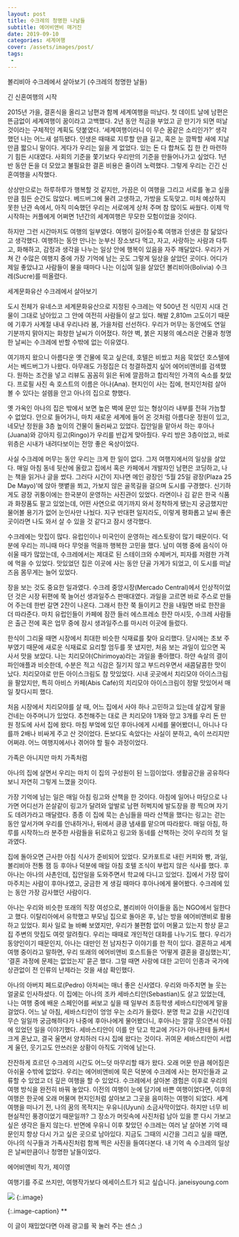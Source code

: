 ```yaml
---
layout: post
title: 수크레의 청명한 나날들
subtitle: 에어비앤비 매거진
date: 2019-09-10
categories: 세계여행
cover: /assets/images/post/
tags:
 - 
---
```


볼리비아 수크레에서 살아보기
(수크레의 청명한 날들)

긴 신혼여행의 시작

2015년 가을, 결혼식을 올리고 남편과 함께 세계여행을 떠났다. 첫 데이트 날에 남편은 뜬금없이 세계여행이 꿈이라고 고백했다. 2년 동안 적금을 부었고 곧 만기가 되면 떠날 것이라는 구체적인 계획도 덧붙였다. ‘세계여행이라니 이 무슨 꿈같은 소리인가?’ 생각했던 나는 어느새 설득됐다. 인생은 때때로 지루할 만큼 길고, 혹은 눈 깜짝할 새에 지날 만큼 짧으니 말이다. 게다가 우리는 잃을 게 없었다. 있는 돈 다 합쳐도 집 한 칸 마련하기 힘든 시대였다. 사회의 기준을 쫓기보다 우리만의 기준을 만들어나가고 싶었다. 1년 반 동안 돈을 더 모았고 불필요한 결혼 비용은 줄이려 노력했다. 그렇게 우리는 긴긴 신혼여행을 시작했다.

상상만으로는 하루하루가 행복할 것 같지만, 가끔은 이 여행을 그리고 서로를 놓고 싶을 만큼 힘든 순간도 많았다. 베드버그에 물려 고생하고, 가방을 도둑맞고. 미처 예상하지 못한 난관 속에서, 아직 미숙했던 우리는 서로에게 상처 주며 참 많이도 싸웠다. 이제 막 시작하는 커플에게 어쩌면 1년간의 세계여행은 무모한 모험이었을 것이다.

하지만 그런 시간마저도 여행의 일부였다. 여행이 길어질수록 여행과 인생은 참 닮았다고 생각했다. 여행하는 동안 만나는 눈부신 장소보다 먹고, 자고, 사랑하는 사람과 다투고, 화해하고, 감정과 생각을 나누는 일상 안에 행복이 있음을 자주 깨달았다. 우리가 거쳐 간 수많은 여행지 중에 가장 기억에 남는 곳도 그렇게 일상을 살았던 곳이다. 어디가 제일 좋았냐고 사람들이 물을 때마다 나는 이십여 일을 살았던 볼리비아(Bolivia) 수크레(Sucre)를 떠올렸다.

세계문화유산 수크레에서 살아보기

도시 전체가 유네스코 세계문화유산으로 지정된 수크레는 약 500년 전 식민지 시대 건물이 그대로 남아있고 그 안에 여전히 사람들이 살고 있다. 해발 2,810m 고도이기 때문에 기후가 사계절 내내 우리나라 봄, 가을처럼 선선하다. 우리가 머무는 동안에도 연일 기분까지 맑아지는 화창한 날씨가 이어졌다. 하얀 벽, 붉은 지붕의 예스러운 건물과 청명한 날씨는 수크레에 반할 수밖에 없는 이유였다.

여기까지 왔으니 아름다운 옛 건물에 묵고 싶은데, 호텔은 비쌌고 처음 묵었던 호스텔에서는 베드버그가 나왔다. 아무래도 가정집은 더 청결하겠지 싶어 에어비앤비를 검색했다. 원하는 조건을 넣고 리뷰도 꼼꼼히 읽은 뒤에 깔끔하고 합리적인 가격의 숙소를 찾았다. 프로필 사진 속 호스트의 이름은 아나(Ana). 현지인이 사는 집에, 현지인처럼 살아 볼 수 있다는 설렘을 안고 아나의 집으로 향했다.

옛 가옥인 아나의 집은 밖에서 보면 높은 벽에 문만 있는 형상이라 내부를 전혀 가늠할 수 없었다. 안으로 들어가니, 마치 새로운 세계에 들어 온 것처럼 아름다운 정원이 있고, 네모난 정원을 3층 높이의 건물이 둘러싸고 있었다. 집안일을 맡아서 하는 후아나(Juana)와 강아지 링고(Ringo)가 우리를 반갑게 맞아줬다. 우리 방은 3층이었고, 바로 위층은 시내가 내려다보이는 전망 좋은 옥상이었다.

사실 수크레에 머무는 동안 우리는 크게 한 일이 없다. 그저 여행지에서의 일상을 살았다. 매일 아침 동네 뒷산에 올랐고 집에서 혹은 카페에서 개발자인 남편은 코딩하고, 나는 책을 읽거나 글을 썼다. 그러다 시간이 지나면 메인 광장인 ‘5월 25일 광장(Plaza 25 De Mayo)’에 앉아 햇볕을 쬐고, 가보지 않은 골목길을 걸으며 도시를 구경했다. 신기하게도 광장 귀퉁이에는 한국분이 운영하는 사진관이 있었다. 라면이나 김 같은 한국 식품과 화장품도 팔고 있었는데, 어떤 사연으로 여기까지 와서 정착하게 됐는지 궁금했지만 물어볼 용기가 없어 눈인사만 나눴다. 지구 반대편 일지라도, 이렇게 평화롭고 날씨 좋은 곳이라면 나도 와서 살 수 있을 것 같다고 잠시 생각했다.

수크레에는 맛집이 많다. 유럽인이나 미국인이 운영하는 레스토랑이 많기 때문이다. 덕분에 우리는 끼니때 마다 무엇을 먹을까 행복한 고민을 했다. 남미 여행 중에 음식이 아쉬울 때가 많았는데, 수크레에서는 제대로 된 스테이크와 수제버거, 피자를 저렴한 가격에 먹을 수 있었다. 맛있었던 집은 이곳에 사는 동안 단골 가게가 되었고, 이 도시를 떠날 즈음 몸무게는 늘어 있었다.

장을 보는 것도 중요한 일과였다. 수크레 중앙시장(Mercado Central)에서 인상적이었던 것은 시장 뒤편에 쭉 늘어선 생과일주스 판매대였다. 과일을 고르면 바로 주스로 만들어 주는데 한번 갈면 2잔이 나온다. 그래서 한잔 쭉 들이키고 잔을 내밀면 바로 한잔을 더 따라준다. 마치 유럽인들이 카페에 잠깐 들러 에스프레소 한잔 마시듯, 수크레 사람들은 출근 전에 혹은 업무 중에 잠시 생과일주스를 마시러 이곳에 들렀다.

한식이 그리울 때면 시장에서 최대한 비슷한 식재료를 찾아 요리했다. 당시에는 초보 주부였기 때문에 새로운 식재료로 요리할 엄두를 못 냈지만, 처음 보는 과일이 있으면 꼭 사서 맛을 보았다. 나는 치리모야(Chirimoya)라는 과일을 좋아했다. 하얀 속살의 결이 파인애플과 비슷한데, 수분은 적고 식감은 질기지 않고 부드러우면서 새콤달콤한 맛이 났다. 치리모야로 만든 아이스크림도 참 맛있었다. 시내 곳곳에서 치리모야 아이스크림을 팔았지만, 특히 아비스 카페(Abis Café)의 치리모야 아이스크림이 정말 맛있어서 매일 찾다시피 했다.

처음 시장에서 치리모야를 살 때, 어느 집에서 사야 하나 고민하고 있는데 살갑게 말을 건네는 아주머니가 있었다. 추천해주는 대로 큰 치리모야 1개와 망고 3개를 우리 돈 만 원 정도에 사서 집에 왔다. 마침 부엌에 있던 후아나에게 시세를 물어봤더니, 아니나 다를까 2배나 비싸게 주고 산 것이었다. 돈보다도 속았다는 사실이 분하고, 속이 쓰리지만 어쩌랴. 어느 여행지에서나 겪어야 할 필수 과정이었다.

가족은 아니지만 마치 가족처럼

아나의 집에 살면서 우리는 마치 이 집의 구성원이 된 느낌이었다. 생활공간을 공유하다 보니 자연히 그렇게 느꼈을 것이다.

가장 기억에 남는 일은 매일 아침 링고와 산책을 한 것이다. 아침에 일어나 마당으로 나가면 어디선가 쏜살같이 링고가 달려와 앞발로 남편 허벅지에 발도장을 쾅 찍으며 자기도 데려가라고 매달렸다. 종종 이 집에 묵는 손님들을 따라 산책을 했다는 링고는 걷는 동안 앞서가며 우리를 안내하거나, 뒤에서 킁킁 냄새를 맡으며 따라왔다. 매일 아침, 하루를 시작하느라 분주한 사람들을 뒤로하고 링고와 동네를 산책하는 것이 우리의 첫 일과였다.

집에 돌아오면 근사한 아침 식사가 준비되어 있었다. 모카포트로 내린 커피와 빵, 과일, 볼리비아 전통 잼 등 후아나 덕분에 매일 아침 호텔 조식이 부럽지 않은 식사를 했다. 후아나는 아나의 사촌인데, 집안일을 도와주면서 학교에 다니고 있었다. 집에서 가장 많이 마주치는 사람이 후아나였고, 궁금한 게 생길 때마다 후아나에게 물어봤다. 수크레에 있는 동안 가장 감사했던 사람이다.

아나는 우리와 비슷한 또래의 직장 여성으로, 볼리비아 아이들을 돕는 NGO에서 일한다고 했다. 이탈리아에서 유학했고 부모님 집으로 돌아온 후, 남는 방을 에어비앤비로 활용하고 있었다. 회사 일로 늘 바빠 보였지만, 우리가 불편함 없이 머물고 있는지 항상 묻고 집 주변의 맛집도 여럿 알려줬다. 우리는 때때로 개인적인 대화를 나누기도 했다. 우리가 동양인이기 때문인지, 아나는 대만인 전 남자친구 이야기를 한 적이 있다. 결혼하고 세계여행 중이라고 말하면, 우리 또래의 에어비앤비 호스트들은 ‘어떻게 결혼을 결심했는지’, ‘결혼 과정에 문제는 없었는지’ 묻곤 했다. 그럴 때면 사랑에 대한 고민이 인종과 국가에 상관없이 전 인류의 난제라는 것을 새삼 확인했다.

아나의 아버지 페드로(Pedro) 아저씨는 매너 좋은 신사였다. 우리와 마주치면 늘 웃는 얼굴로 인사하셨다. 이 집에는 아나의 조카 세바스티안(Sebastian)도 살고 있었는데, 나는 여행 중에 배운 스페인어를 써보고 싶을 때 일부러 초등학생 세바스티안에게 말을 걸었다. 어느 날 아침, 세바스티안이 엉엉 우는 소리가 들렸다. 분명 학교 갔을 시간인데 무슨 일일까 궁금해하다가 나중에 후아나에게 물어봤더니, 후아나는 깔깔 웃으면서 아침에 있었던 일을 이야기했다. 세바스티안이 이를 안 닦고 학교에 가다가 아나한테 들켜서 크게 혼났고, 결국 울면서 양치하러 다시 집에 왔다는 것이다. 귀여운 세바스티안이 서럽게 울던, 웃기고도 안쓰러운 상황이 아직도 기억에 남는다.

잔잔하게 흐르던 수크레의 시간도 어느덧 마무리할 때가 왔다. 오래 머문 만큼 헤어짐은 아쉬울 수밖에 없었다. 우리는 에어비앤비에 묵은 덕분에 수크레에 사는 현지인들과 교류할 수 있었고 더 깊은 여행을 할 수 있었다. 수크레에서 살아본 경험은 이후로 우리의 여행 방식을 완전히 바꿔 놓았다. 이전의 여행이 눈에 담기에 바쁜 여행이었다면, 이후의 여행은 한곳에 오래 머물며 현지인처럼 살아보고 그곳을 음미하는 여행이 되었다. 세계여행을 떠나기 전, 나의 꿈의 목적지는 우유니(Uyuni) 소금사막이었다. 하지만 너무 비현실적인 풍경이었기 때문일까? 그 장소가 머릿속에 사진처럼 남아 있을 뿐 다시 가보고 싶은 생각은 들지 않는다. 반면에 우유니 이후 찾았던 수크레는 여러 날 살아본 기억 때문인지 항상 다시 가고 싶은 곳으로 남아있다. 지금도 그때의 시간을 그리고 싶을 때면, 아나의 식구들과 가족사진처럼 함께 찍은 사진을 들여다본다. 내 기억 속 수크레의 일상은 날씨만큼이나 청명한 날들이었다.

에어비앤비 작가, 제이영

여행기를 주로 쓰지만, 여행작가보다 에세이스트가 되고 싶습니다.
janeisyoung.com




 ![](/assets/images/post/20190908/.jpg)
{:.image}

{:.image-caption}
**


이 글이 재밌었다면 아래 광고를 꾹 눌러 주는 센스 ;)